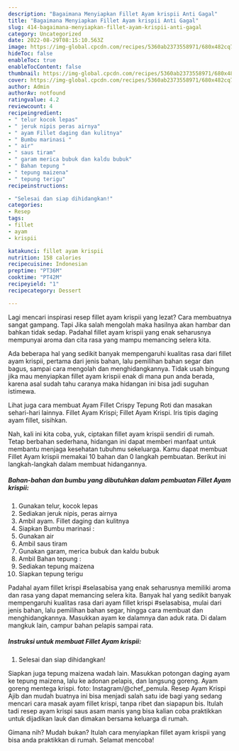 ```yaml
---
description: "Bagaimana Menyiapkan Fillet Ayam krispii Anti Gagal"
title: "Bagaimana Menyiapkan Fillet Ayam krispii Anti Gagal"
slug: 414-bagaimana-menyiapkan-fillet-ayam-krispii-anti-gagal
category: Uncategorized
date: 2022-08-29T08:15:10.563Z
image: https://img-global.cpcdn.com/recipes/5360ab2373558971/680x482cq70/fillet-ayam-krispii-foto-resep-utama.jpg
hideToc: false
enableToc: true
enableTocContent: false
thumbnail: https://img-global.cpcdn.com/recipes/5360ab2373558971/680x482cq70/fillet-ayam-krispii-foto-resep-utama.jpg
cover: https://img-global.cpcdn.com/recipes/5360ab2373558971/680x482cq70/fillet-ayam-krispii-foto-resep-utama.jpg
author: Admin
authorAv: notfound
ratingvalue: 4.2
reviewcount: 4
recipeingredient:
- " telur kocok lepas"
- " jeruk nipis peras airnya"
- " ayam Fillet daging dan kulitnya"
- " Bumbu marinasi "
- " air"
- " saus tiram"
- " garam merica bubuk dan kaldu bubuk"
- " Bahan tepung "
- " tepung maizena"
- " tepung terigu"
recipeinstructions:

- "Selesai dan siap dihidangkan!"
categories:
- Resep
tags:
- fillet
- ayam
- krispii

katakunci: fillet ayam krispii 
nutrition: 158 calories
recipecuisine: Indonesian
preptime: "PT36M"
cooktime: "PT42M"
recipeyield: "1"
recipecategory: Dessert

---
```



Lagi mencari inspirasi resep fillet ayam krispii yang lezat? Cara membuatnya sangat gampang. Tapi Jika salah mengolah maka hasilnya akan hambar dan bahkan tidak sedap. Padahal fillet ayam krispii yang enak seharusnya mempunyai aroma dan cita rasa yang mampu memancing selera kita.


Ada beberapa hal yang sedikit banyak mempengaruhi kualitas rasa dari fillet ayam krispii, pertama dari jenis bahan, lalu pemilihan bahan segar dan bagus, sampai cara mengolah dan menghidangkannya. Tidak usah bingung jika mau menyiapkan fillet ayam krispii enak di mana pun anda berada, karena asal sudah tahu caranya maka hidangan ini bisa jadi suguhan istimewa.

Lihat juga cara membuat Ayam Fillet Crispy Tepung Roti dan masakan sehari-hari lainnya. Fillet Ayam Krispi; Fillet Ayam Krispi. Iris tipis daging ayam fillet, sisihkan.


Nah, kali ini kita coba, yuk, ciptakan fillet ayam krispii sendiri di rumah. Tetap berbahan sederhana, hidangan ini dapat memberi manfaat untuk membantu menjaga kesehatan tubuhmu sekeluarga. Kamu dapat membuat Fillet Ayam krispii memakai 10 bahan dan 0 langkah pembuatan. Berikut ini langkah-langkah dalam membuat hidangannya.

<!--inarticleads1-->

##### Bahan-bahan dan bumbu yang dibutuhkan dalam pembuatan Fillet Ayam krispii:

1. Gunakan  telur, kocok lepas
1. Sediakan  jeruk nipis, peras airnya
1. Ambil  ayam. Fillet daging dan kulitnya
1. Siapkan  Bumbu marinasi :
1. Gunakan  air
1. Ambil  saus tiram
1. Gunakan  garam, merica bubuk dan kaldu bubuk
1. Ambil  Bahan tepung :
1. Sediakan  tepung maizena
1. Siapkan  tepung terigu


Padahal ayam fillet krispi #selasabisa yang enak seharusnya memiliki aroma dan rasa yang dapat memancing selera kita. Banyak hal yang sedikit banyak mempengaruhi kualitas rasa dari ayam fillet krispi #selasabisa, mulai dari jenis bahan, lalu pemilihan bahan segar, hingga cara membuat dan menghidangkannya. Masukkan ayam ke dalamnya dan aduk rata. Di dalam mangkuk lain, campur bahan pelapis sampai rata. 

<!--inarticleads2-->

##### Instruksi untuk membuat Fillet Ayam krispii:


1. Selesai dan siap dihidangkan!

Siapkan juga tepung maizena wadah lain. Masukkan potongan daging ayam ke tepung maizena, lalu ke adonan pelapis, dan langsung goreng. Ayam goreng mentega krispi. foto: Instagram/@chef_pemula. Resep Ayam Krispi Ajib dan mudah buatnya ini bisa menjadi salah satu ide bagi yang sedang mencari cara masak ayam fillet krispi, tanpa ribet dan siapapun bis. Itulah tadi resep ayam krispi saus asam manis yang bisa kalian coba praktikkan untuk dijadikan lauk dan dimakan bersama keluarga di rumah. 

Gimana nih? Mudah bukan? Itulah cara menyiapkan fillet ayam krispii yang bisa anda praktikkan di rumah. Selamat mencoba!
